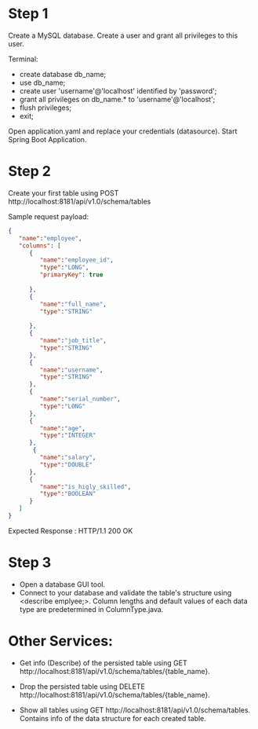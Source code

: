 # Step 1
Create a MySQL database.
Create a user and grant all privileges to this user.

Terminal:
- create database db_name;
- use db_name;
- create user 'username'@'localhost' identified by 'password';
- grant all privileges on db_name.* to 'username'@'localhost';
- flush privileges;
- exit;

Open application.yaml and replace your credentials (datasource).
Start Spring Boot Application.



# Step 2
Create your first table using POST http://localhost:8181/api/v1.0/schema/tables

Sample request payload:
```json
{  
   "name":"employee",
   "columns": [
      {
         "name":"employee_id",
         "type":"LONG",
         "primaryKey": true
        
      },
      {  
         "name":"full_name",
         "type":"STRING"
          
      },
      {  
         "name":"job_title",
         "type":"STRING"
      },
      {  
         "name":"username",
         "type":"STRING"
      },
      {  
         "name":"serial_number",
         "type":"LONG"
      },
      {  
         "name":"age",
         "type":"INTEGER"
      },
       {  
         "name":"salary",
         "type":"DOUBLE"
      },
      {
      	 "name":"is_higly_skilled",
         "type":"BOOLEAN"
      }
   ]
}
```

Expected Response : HTTP/1.1 200 OK 

# Step 3
- Open a database GUI tool.
- Connect to your database and validate the table's structure using <describe emplyee;>. Column lengths and default values of each data type are predetermined in ColumnType.java.


# Other Services:
- Get info (Describe) of the persisted table using GET http://localhost:8181/api/v1.0/schema/tables/{table_name}.

- Drop the persisted table using DELETE http://localhost:8181/api/v1.0/schema/tables/{table_name}.

- Show all tables using GET http://localhost:8181/api/v1.0/schema/tables.
  Contains info of the data structure for each created table. 








